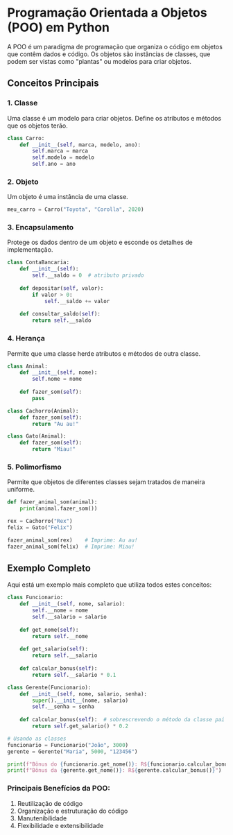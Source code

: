 # Programação Orientada a Objetos (POO) em Python

A POO é um paradigma de programação que organiza o código em objetos que contêm dados e código. Os objetos são instâncias de classes, que podem ser vistas como "plantas" ou modelos para criar objetos.

## Conceitos Principais

### 1. Classe
Uma classe é um modelo para criar objetos. Define os atributos e métodos que os objetos terão.

```python
class Carro:
    def __init__(self, marca, modelo, ano):
        self.marca = marca
        self.modelo = modelo
        self.ano = ano
```

### 2. Objeto
Um objeto é uma instância de uma classe.

```python
meu_carro = Carro("Toyota", "Corolla", 2020)
```

### 3. Encapsulamento
Protege os dados dentro de um objeto e esconde os detalhes de implementação.

```python
class ContaBancaria:
    def __init__(self):
        self.__saldo = 0  # atributo privado
    
    def depositar(self, valor):
        if valor > 0:
            self.__saldo += valor
    
    def consultar_saldo(self):
        return self.__saldo
```

### 4. Herança
Permite que uma classe herde atributos e métodos de outra classe.

```python
class Animal:
    def __init__(self, nome):
        self.nome = nome
    
    def fazer_som(self):
        pass

class Cachorro(Animal):
    def fazer_som(self):
        return "Au au!"

class Gato(Animal):
    def fazer_som(self):
        return "Miau!"
```

### 5. Polimorfismo
Permite que objetos de diferentes classes sejam tratados de maneira uniforme.

```python
def fazer_animal_som(animal):
    print(animal.fazer_som())

rex = Cachorro("Rex")
felix = Gato("Felix")

fazer_animal_som(rex)    # Imprime: Au au!
fazer_animal_som(felix)  # Imprime: Miau!
```

## Exemplo Completo
Aqui está um exemplo mais completo que utiliza todos estes conceitos:

```python
class Funcionario:
    def __init__(self, nome, salario):
        self.__nome = nome
        self.__salario = salario
    
    def get_nome(self):
        return self.__nome
    
    def get_salario(self):
        return self.__salario
    
    def calcular_bonus(self):
        return self.__salario * 0.1

class Gerente(Funcionario):
    def __init__(self, nome, salario, senha):
        super().__init__(nome, salario)
        self.__senha = senha
    
    def calcular_bonus(self):  # sobrescrevendo o método da classe pai
        return self.get_salario() * 0.2

# Usando as classes
funcionario = Funcionario("João", 3000)
gerente = Gerente("Maria", 5000, "123456")

print(f"Bônus do {funcionario.get_nome()}: R${funcionario.calcular_bonus()}")
print(f"Bônus da {gerente.get_nome()}: R${gerente.calcular_bonus()}")
```

### Principais Benefícios da POO:
1. Reutilização de código
2. Organização e estruturação do código
3. Manutenibilidade
4. Flexibilidade e extensibilidade
